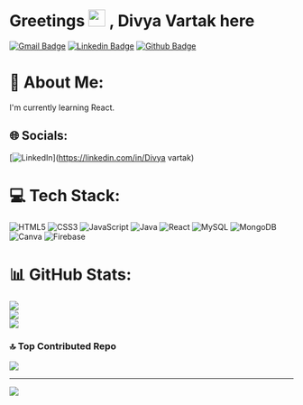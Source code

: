 # Greetings <img src="https://raw.githubusercontent.com/MartinHeinz/MartinHeinz/master/wave.gif" width="30px"> , Divya Vartak here

[![Gmail Badge](https://img.shields.io/badge/-vartakdivya08@gmail.com-c14438?style=plastic&logo=Gmail&logoColor=white&link=mailto:vartakdivya08@gmail.com)](mailto:vartakdivya08@gmail.com) 
[![Linkedin Badge](https://img.shields.io/badge/-Divya_Vartak-0072b1?style=plastic&logo=Linkedin&logoColor=white&link=https://www.linkedin.com/in//)](https://www.linkedin.com/in/) 
[![Github Badge](https://img.shields.io/badge/-Divya_Vartak-grey?style=plastic&logo=github&logoColor=white&link=https://github.com/divyavartak)](https://github.com/divyavartak) 

# 💫 About Me:
I'm currently learning React.


## 🌐 Socials:
[![LinkedIn](https://img.shields.io/badge/LinkedIn-%230077B5.svg?logo=linkedin&logoColor=white)](https://linkedin.com/in/Divya vartak) 

# 💻 Tech Stack:
![HTML5](https://img.shields.io/badge/html5-%23E34F26.svg?style=for-the-badge&logo=html5&logoColor=white) ![CSS3](https://img.shields.io/badge/css3-%231572B6.svg?style=for-the-badge&logo=css3&logoColor=white) ![JavaScript](https://img.shields.io/badge/javascript-%23323330.svg?style=for-the-badge&logo=javascript&logoColor=%23F7DF1E) ![Java](https://img.shields.io/badge/java-%23ED8B00.svg?style=for-the-badge&logo=openjdk&logoColor=white) ![React](https://img.shields.io/badge/react-%2320232a.svg?style=for-the-badge&logo=react&logoColor=%2361DAFB) ![MySQL](https://img.shields.io/badge/mysql-%2300000f.svg?style=for-the-badge&logo=mysql&logoColor=white) ![MongoDB](https://img.shields.io/badge/MongoDB-%234ea94b.svg?style=for-the-badge&logo=mongodb&logoColor=white) ![Canva](https://img.shields.io/badge/Canva-%2300C4CC.svg?style=for-the-badge&logo=Canva&logoColor=white) ![Firebase](https://img.shields.io/badge/firebase-%23039BE5.svg?style=for-the-badge&logo=firebase)
# 📊 GitHub Stats:
![](https://github-readme-stats.vercel.app/api?username=divyavartak&theme=radical&hide_border=false&include_all_commits=false&count_private=false)<br/>
![](https://github-readme-streak-stats.herokuapp.com/?user=divyavartak&theme=radical&hide_border=false)<br/>
![](https://github-readme-stats.vercel.app/api/top-langs/?username=divyavartak&theme=radical&hide_border=false&include_all_commits=false&count_private=false&layout=compact)

### 🔝 Top Contributed Repo
![](https://github-contributor-stats.vercel.app/api?username=divyavartak&limit=5&theme=onedark&combine_all_yearly_contributions=true)

---
[![](https://visitcount.itsvg.in/api?id=divyavartak&icon=0&color=0)](https://visitcount.itsvg.in)

<!-- Proudly created with GPRM ( https://gprm.itsvg.in ) -->




